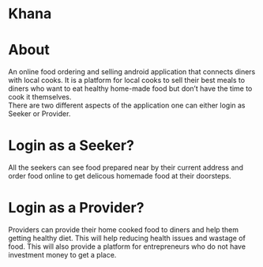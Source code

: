 # Khana
<h1>About</h1>
An online food ordering and selling android application that connects diners with local cooks. It is a platform for local cooks to sell their best meals
to diners who want to eat healthy home-made food but don’t have the time to cook it themselves. <br/>
There are two different aspects of the application one can either login as Seeker or Provider.

<h1>Login as a Seeker?</h1>
All the seekers can see food prepared near by their current address and order food online to get delicous homemade food at their doorsteps.

<h1>Login as a Provider?</h1>
Providers can provide their home cooked food to diners and help them getting healthy diet. This will help reducing health issues and wastage of food.
This will also provide a platform for entrepreneurs who do not have investment money to get a place. 


